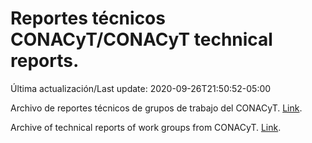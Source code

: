 # Reportes técnicos CONACyT/CONACyT technical reports.

Última actualización/Last update: 2020-09-26T21:50:52-05:00

Archivo de reportes técnicos de grupos de trabajo del CONACyT. [Link](https://coronavirus.conacyt.mx/productos/index.html).

Archive of technical reports of work groups from CONACyT. [Link](https://coronavirus.conacyt.mx/productos/index.html).
